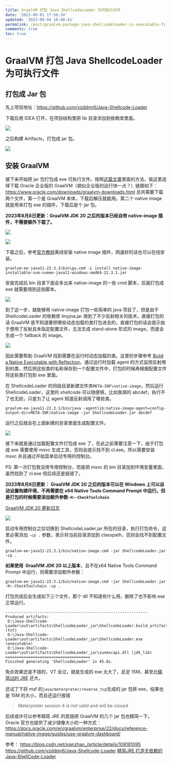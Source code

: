 ```yaml
---
title: GraalVM 打包 Java ShellcodeLoader 为可执行文件
date: '2023-09-01 17:56:34'
updated: '2023-09-04 18:48:41'
permalink: /post/graalvm-package-java-shellcodeloader-is-executable-file-z1sjqca.html
comments: true
toc: true
---
```



# GraalVM 打包 Java ShellcodeLoader 为可执行文件

## 打包成 Jar 包

先上项目地址：https://github.com/yzddmr6/Java-Shellcode-Loader

下载后用 IDEA 打开，在项目结构里把 lib 目录添加到依赖库里面。

![](https://raw.githubusercontent.com/lovelyjuice/picgo/master/img202309041848101.png)

之后构建 Artifacts，打包成 jar 包。

![](https://raw.githubusercontent.com/lovelyjuice/picgo/master/img202309041848998.png)

## 安装 GraalVM

接下来开始把 jar 包打包成 exe 可执行文件。按照[这篇文章](https://hosch3n.github.io/2022/09/16/%E5%88%A9%E7%94%A8GraalVM%E5%AE%9E%E7%8E%B0%E5%85%8D%E6%9D%80%E5%8A%A0%E8%BD%BD%E5%99%A8/)里面的方法，我这里选择下载 Oracle 企业版的 GraalVM（貌似企业版的运行快一点？）链接如下：
https://www.oracle.com/downloads/graalvm-downloads.html
总共需要下载两个文件，第一个是 GraalVM 本体，下载后解压就能用。第二个 native image 就是用来打包 exe 的插件，下载后是个 jar 包。

**2023年8月8日更新：GraalVM JDK 20 之后的版本已经自带 native-image 插件，不需要额外下载了。**

![](https://raw.githubusercontent.com/lovelyjuice/picgo/master/img202309041848727.png)

![](https://raw.githubusercontent.com/lovelyjuice/picgo/master/img202309041848712.png)

下载之后，参考[官方教程](https://docs.oracle.com/en/graalvm/enterprise/22/docs/reference-manual/graalvm-updater/)离线安装 native image 插件，网速好的话也可以在线安装。

```
graalvm-ee-java11-22.3.1\bin\gu.cmd -L install native-image-installable-svm-svmee-java11-windows-amd64-22.3.1.jar
```

安装完成后 bin 目录下面会多出来 native-image 的一些 cmd 脚本，后面打包成 exe 就需要用到这些脚本。

![](https://raw.githubusercontent.com/lovelyjuice/picgo/master/img202309041848397.png)

到了这一步，就能够用 native-image 打包一些简单的 java 项目了，但是由于 ShellcodeLoader 的依赖库 tinyjna.jar 用到了不少反射相关的技术，直接打包的话 GraalVM 是不知道要把哪些动态加载的类打包进去的，直接打包的话会提示由于使用了反射且未指定配置文件，无法生成 stand-alone 形式的 image，而是会生成一个 fallback 的 image。

![](https://raw.githubusercontent.com/lovelyjuice/picgo/master/img202309041848064.png)

因此需要帮助 GraalVM 找到需要在运行时动态加载的类。这里的步骤参考 [Build a Native Executable with Reflection](https://docs.oracle.com/en/graalvm/enterprise/22/docs/reference-manual/native-image/guides/configure-with-tracing-agent/)，通过运行时加载 agent 的方式监控反射用到的类，然后把这些类的名称保存到一个配置文件中，打包的时候再根据配置文件将这些类打包到 exe 里面。

在 ShellcodeLoader 的同级目录新建文件夹`META-INF\native-image`，然后运行 ShellcodeLoader，这里的 shellcode 可以随便填，比如我填的 abcdef，执行不了也无妨，只是为了让 agent 知道反射调用了哪些类。

```
graalvm-ee-java11-22.3.1/bin/java -agentlib:native-image-agent=config-output-dir=META-INF/native-image -jar ShellcodeLoader.jar abcdef
```

运行之后就会在上面新建的目录里面生成配置文件。

![](https://raw.githubusercontent.com/lovelyjuice/picgo/master/img202309041848211.png)

接下来就是通过加载配置文件打包成 exe 了，在此之前需要注意一下，由于打包成 exe 需要使用 msvc 生成工具，否则会提示找不到 cl.exe。所以需要安装 msvc 并且通过开始菜单启动专用的控制台。

PS: 第一次打包我没用专用控制台，而是把 msvc 的 bin 目录加到环境变量里面，虽然找到了 cl.exe 但后续还是报错了。

**2023年8月8日更新： GraalVM JDK 20 之后的版本可以在 Windows 上可以自动设置构建环境，不再需要在 x64 Native Tools Command Prompt 中运行。但是打包的时候需要添加额外参数**​**`-H:-CheckToolchain`**

[GraalVM JDK 20 更新日志](https://www.oschina.net/news/245539/graalvm-jdk20-summer-2023-)

![](https://raw.githubusercontent.com/lovelyjuice/picgo/master/img202309040911063.png)

启动专用控制台之后切换到 ShellcodeLoader.jar 所在的目录，执行打包命令，这里必需添加 `-cp .` 参数，表示将当前目录添加到 classpath，否则会找不到配置文件。

```
graalvm-ee-java11-22.3.1/bin/native-image.cmd -jar ShellcodeLoader.jar -cp .
```

**如果使用  GraalVM JDK 20 以上版本**，且不在x64 Native Tools Command Prompt 中运行，则需要添加额外参数：

```
graalvm-ee-java11-22.3.1/bin/native-image.cmd -jar ShellcodeLoader.jar -H:-CheckToolchain -cp .
```

打包完成后会生成如下三个文件，那个 dll 不知道有什么用，删除了也不影响 exe 正常运行。

```
--------------------------------------------------------------
Produced artifacts:
 D:\Java-Shellcode-Loader\out\artifacts\ShellcodeLoader_jar\ShellcodeLoader.build_artifacts.txt (txt)
 D:\Java-Shellcode-Loader\out\artifacts\ShellcodeLoader_jar\ShellcodeLoader.exe (executable)
 D:\Java-Shellcode-Loader\out\artifacts\ShellcodeLoader_jar\sunmscapi.dll (jdk_lib)
=====================================
Finished generating 'ShellcodeLoader' in 45.8s.
```

免杀效果还是不错的，VT 全过，就是生成的 exe 太大了，足足 15M，甚至比[精简过的 JRE](https://yzddmr6.com/posts/litejre-for-shellcode-loader/) 还大。

还试了下将 msf 的`java/meterpreter/reverse_tcp`生成的 jar 包转 exe，结果也是 15M 的大小，而且还运行报错

> Meterpreter session 4 is not valid and will be closed

后续或许可以参考精简 JRE 的思路把 GraalVM 的几个 jar 包也精简一下。
Oracle 官方也提供了减少镜像大小的一种方式：https://docs.oracle.com/en/graalvm/enterprise/22/docs/reference-manual/native-image/guides/use-graalvm-dashboard/

参考：
https://blog.csdn.net/xianzhan_/article/details/108181095
https://github.com/yzddmr6/Java-Shellcode-Loader
[精简JRE,打造无依赖的Java-ShellCode-Loader](精简JRE,打造无依赖的Java-ShellCode-Loader.md)

‍

